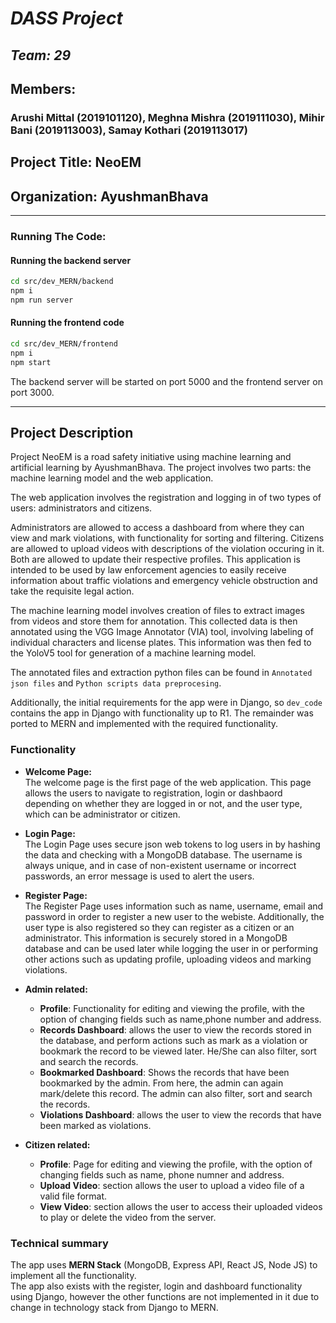 # ***DASS Project***
## ***Team: 29***
## Members: 
### Arushi Mittal (2019101120), Meghna Mishra (2019111030), Mihir Bani (2019113003), Samay Kothari (2019113017)
## Project Title: NeoEM
## Organization: AyushmanBhava
_____
### Running The Code:
#### Running the backend server
```bash
cd src/dev_MERN/backend
npm i
npm run server
```
#### Running the frontend code
```bash
cd src/dev_MERN/frontend
npm i
npm start
```
The backend server will be started on port 5000 and the frontend server on port 3000.
___
## Project Description

Project NeoEM is a road safety initiative using machine learning and artificial learning by AyushmanBhava. The project involves two parts: the machine learning model and the web application.

The web application involves the registration and logging in of two types of users: administrators and citizens.

Administrators are allowed to access a dashboard from where they can view and mark violations, with functionality for sorting and filtering. Citizens are allowed to upload videos with descriptions of the violation occuring in it.
Both are allowed to update their respective profiles. This application is intended to be used by law enforcement agencies to easily receive information about traffic violations and emergency vehicle obstruction and take the requisite legal action.

The machine learning model involves creation of files to extract images from videos and store them for annotation. This collected data is then annotated using the VGG Image Annotator (VIA) tool, involving labeling of individual characters and license plates. This information was then fed to the YoloV5 tool for generation of a machine learning model.

The annotated files and extraction python files can be found in `Annotated json files` and `Python scripts data preprocesing`.

Additionally, the initial requirements for the app were in Django, so `dev_code` contains the app in Django with functionality up to R1. The remainder was ported to MERN and implemented with the required functionality.

### Functionality

- **Welcome Page:**  
    The welcome page is the first page of the web application. This page allows the users to navigate to registration, login or dashbaord depending on whether they are logged in or not, and the user type, which can be administrator or citizen. 

- **Login Page:**   
    The Login Page uses secure json web tokens to log users in by hashing the data and checking with a MongoDB database. The username is always unique, and in case of non-existent username or incorrect passwords, an error message is used to alert the users.

- **Register Page:**  
    The Register Page uses information such as name, username, email and password in order to register a new user to the webiste. Additionally, the user type is also registered so they can register as a citizen or an administrator. This information is securely stored in a MongoDB database and can be used later while logging the user in or performing other actions such as updating profile, uploading videos and marking violations.

- **Admin related:** 
  - **Profile**: Functionality for editing and viewing the profile, with the option of changing fields such as name,phone number and address. 
  - **Records Dashboard**: allows the user to view the records stored in the database, and perform actions such as mark as a violation or bookmark the record to be viewed later. He/She can also filter, sort and search the records. 
  - **Bookmarked Dashboard**: Shows the records that have been bookmarked by the admin. From here, the admin can again mark/delete this record. The admin can also filter, sort and search the records.
  - **Violations Dashboard**: allows the user to view the records that have been marked as violations. 

- **Citizen related:**  
  - **Profile**: Page for editing and viewing the profile, with the option of changing fields such as name, phone numner and address.
  - **Upload Video**: section allows the user to upload a video file of a valid file format. 
  - **View Video**: section allows the user to access their uploaded videos to play or delete the video from the server.

### Technical summary
The app uses **MERN Stack** (MongoDB, Express API, React JS, Node JS) to implement all the functionality.  
The app also exists with the register, login and dashboard functionality using Django, however the other functions are not implemented in it due to change in technology stack from Django to MERN.
